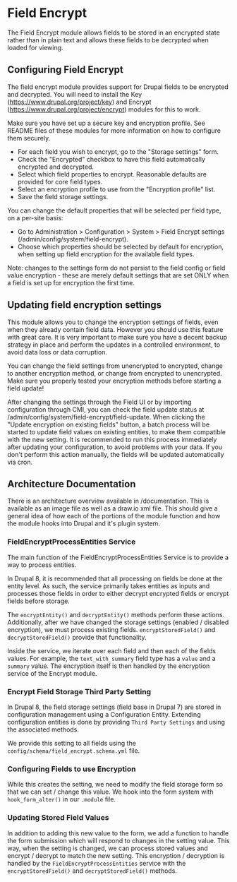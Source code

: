 # Field Encrypt

The Field Encrypt module allows fields to be stored in an encrypted state 
rather than in plain text and allows these fields to be decrypted when loaded 
for viewing.

## Configuring Field Encrypt

The field encrypt module provides support for Drupal fields to be encrypted and 
decrypted. You will need to install the Key (https://www.drupal.org/project/key)
and Encrypt (https://www.drupal.org/project/encrypt) modules for this to work.
 
Make sure you have set up a secure key and encryption profile. See README files
of these modules for more information on how to configure them securely.

- For each field you wish to encrypt, go to the "Storage settings" form.
- Check the "Encrypted" checkbox to have this field automatically encrypted and
  decrypted.
- Select which field properties to encrypt. Reasonable defaults are provided for
  core field types.
- Select an encryption profile to use from the "Encryption profile" list.
- Save the field storage settings.

You can change the default properties that will be selected per field type, on a
per-site basis:

- Go to Administration > Configuration > System > Field Encrypt settings
  (/admin/config/system/field-encrypt).
- Choose which properties should be selected by default for encryption, when
  setting up field encryption for the available field types.
 
Note: changes to the settings form do not persist to the field config or field 
value encryption - these are merely default settings that are set ONLY when 
a field is set up for encryption the first time.

## Updating field encryption settings

This module allows you to change the encryption settings of fields, even when 
they already contain field data. However you should use this feature with great
care. It is very important to make sure you have a decent backup strategy in 
place and perform the updates in a controlled environment, to avoid data loss or
data corruption.

You can change the field settings from unencrypted to encrypted, change to 
another encryption method, or change from encrypted to unencrypted. Make sure 
you properly tested your encryption methods before starting a field update!

After changing the settings through the Field UI or by importing configuration
through CMI, you can check the field update status at 
/admin/config/system/field-encrypt/field-update. When clicking the "Update 
encryption on existing fields" button, a batch process will be started to update
field values on existing entities, to make them compatible with the new setting.
It is recommended to run this process immediately after updating your 
configuration, to avoid problems with your data. If you don't perform this 
action manually, the fields will be updated automatically via cron.

## Architecture Documentation

There is an architecture overview available in /documentation. This is available
as an image file as well as a draw.io xml file. This should give a general idea 
of how each of the portions of the module function and how the module hooks into
Drupal and it's plugin system.

### FieldEncryptProcessEntities Service

The main function of the FieldEncryptProcessEntities Service is to provide a way
to process entities.

In Drupal 8, it is recommended that all processing on fields be done at the 
entity level. As such, the service primarily takes entities as inputs and 
processes those fields in order to either decrypt encrypted fields or encrypt 
fields before storage.

The `encryptEntity()` and `decryptEntity()` methods perform these actions. 
Additionally, after we have changed the storage settings (enabled / disabled
 encryption), we must process existing fields. `encryptStoredField()` and 
 `decryptStoredField()` provide that functionality.

Inside the service, we iterate over each field and then each of the fields 
values. For example, the `text_with_summary` field type has a `value` and a 
`summary` value. The encryption itself is then handled by the encryption service
of the Encrypt module.

### Encrypt Field Storage Third Party Setting
In Drupal 8, the field storage settings (field base in Drupal 7) are stored in
 configuration management using a Configuration Entity. 
 Extending configuration entities is done by providing `Third Party Settings` 
 and using the associated methods.

We provide this setting to all fields using the 
`config/schema/field_encrypt.schema.yml` file.

### Configuring Fields to use Encryption
While this creates the setting, we need to modify the field storage form so that
we can set / change this value. We hook into the form system with 
`hook_form_alter()` in our `.module` file.

### Updating Stored Field Values
In addition to adding this new value to the form, we add a function to handle 
the form submission which will respond to changes in the setting value.
This way, when the setting is changed, we can process stored values and 
encrypt / decrypt to match the new setting. This encryption / decryption is 
handled by the `FieldEncryptProcessEntities` service with the 
`encryptStoredField()` and `decryptStoredField()` methods.

